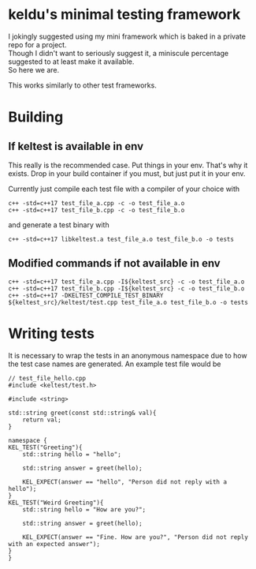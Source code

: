 # keldu's minimal testing framework  

I jokingly suggested using my mini framework which is baked in a private repo for a project.  
Though I didn't want to seriously suggest it, a miniscule percentage suggested to at least make it
available.  
So here we are.  

This works similarly to other test frameworks.  

# Building
## If keltest is available in env  

This really is the recommended case. Put things in your env. That's why it exists. Drop in your build container if you must, but just put it in your env.  

Currently just compile each test file with a compiler of your choice with  

`c++ -std=c++17 test_file_a.cpp -c -o test_file_a.o`  
`c++ -std=c++17 test_file_b.cpp -c -o test_file_b.o`  

and generate a test binary with  

`c++ -std=c++17 libkeltest.a test_file_a.o test_file_b.o -o tests`  

## Modified commands if not available in env  

`c++ -std=c++17 test_file_a.cpp -I${keltest_src} -c -o test_file_a.o`  
`c++ -std=c++17 test_file_b.cpp -I${keltest_src} -c -o test_file_b.o`  
`c++ -std=c++17 -DKELTEST_COMPILE_TEST_BINARY ${keltest_src}/keltest/test.cpp test_file_a.o test_file_b.o -o tests`  

# Writing tests  

It is necessary to wrap the tests in an anonymous namespace due to how the test case names are generated. An example test file would be  

```
// test_file_hello.cpp
#include <keltest/test.h>

#include <string>

std::string greet(const std::string& val){
	return val;
}

namespace {
KEL_TEST("Greeting"){
	std::string hello = "hello";
        
	std::string answer = greet(hello);

	KEL_EXPECT(answer == "hello", "Person did not reply with a hello");
}
KEL_TEST("Weird Greeting"){
	std::string hello = "How are you?";
        
	std::string answer = greet(hello);

	KEL_EXPECT(answer == "Fine. How are you?", "Person did not reply with an expected answer");
}
}
```
